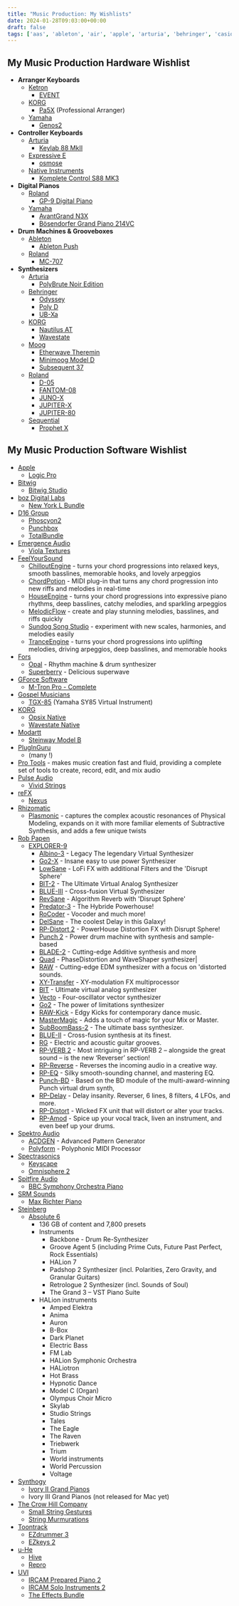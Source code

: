 ```yaml
---
title: "Music Production: My Wishlists"
date: 2024-01-28T09:03:00+00:00
draft: false
tags: ['aas', 'ableton', 'air', 'apple', 'arturia', 'behringer', 'casio', 'cherry audio', 'cubase', 'eventide', 'heavyocity', 'image-line', 'ios', 'izotope', 'jvc', 'keyboards', 'korg', 'lennardigital', 'modartt', 'moog', 'native instruments', 'novation', 'pluginguru', 'projectsam', 'roland', 'spectrasonics', 'spitfire audio', 'steinberg', 'synths', 'toontrack', 'uhe', 'uvi', 'yamaha']
---
```


## My Music Production Hardware Wishlist
- **Arranger Keyboards**
  - [Ketron](https://ketronmusic.co.uk/)
    - [EVENT](https://ketronmusic.co.uk/products/Ketron/arranger_keyboards/EVENT.html)
  - [KORG](https://apps.apple.com/us/developer/korg-inc/id363714046)
    - [Pa5X](https://www.korg.com/uk/products/synthesizers/pa5x/) (Professional Arranger)
  - [Yamaha](https://europe.yamaha.com/en/)
    - [Genos2](https://europe.yamaha.com/en/products/musical_instruments/keyboards/arranger_workstations/genos2/index.html)
- **Controller Keyboards**
  - [Arturia](https://www.arturia.com/)
    - [Keylab 88 MkII](https://www.arturia.com/products/hybrid-synths/keylab-88-mkii/overview)
  - [Expressive E](https://www.expressivee.com/)
    - [osmose](https://www.expressivee.com/2-osmose)
  - [Native Instruments](https://www.native-instruments.com)
    - [Komplete Control S88 MK3](https://www.native-instruments.com/en/products/komplete/keyboards/kontrol-s49-s61-s88/)
- **Digital Pianos**
  - [Roland](https://www.roland.com/)
    - [GP-9 Digital Piano](https://www.roland.com/global/products/gp-9/)
  - [Yamaha](https://europe.yamaha.com/en/)
    - [AvantGrand N3X](https://uk.yamaha.com/en/products/musical_instruments/pianos/avantgrand/n3x/index.html)
    - [Bösendorfer Grand Piano 214VC](https://www.yamahamusiclondon.com/Grand-Piano-214VC/pidP214VCSP)
- **Drum Machines & Grooveboxes**
  - [Ableton](https://www.ableton.com/en/)
    - [Ableton Push](https://www.ableton.com/en/push/)
  - [Roland](https://www.roland.com/)
    - [MC-707](https://www.roland.com/ca/products/mc-707/)
- **Synthesizers**
  - [Arturia](https://www.arturia.com/)
    - [PolyBrute Noir Edition](https://www.arturia.com/products/hardware-synths/polybrute-noir/overview)
  - [Behringer](https://www.behringer.com/)
    - [Odyssey](https://www.behringer.com/product.html?modelCode=P0BNY)
    - [Poly D](https://www.behringer.com/product.html?modelCode=P0D9J)
    - [UB-Xa](https://www.gearnews.com/behringer-ub-xa/)
  - [KORG](https://apps.apple.com/us/developer/korg-inc/id363714046)
    - [Nautilus AT](https://www.korg.com/uk/products/synthesizers/nautilus_at/)
    - [Wavestate](https://www.korg.com/uk/products/synthesizers/wavestate/v2.php)
  - [Moog](https://www.moogmusic.com/)
    - [Etherwave Theremin](https://www.moogmusic.com/products/etherwave-theremin)
    - [Minimoog Model D](https://www.moogmusic.com/products/minimoog-model-d)
    - [Subsequent 37](https://www.moogmusic.com/products/subsequent-37)
  - [Roland](https://www.roland.com/)
    - [D-05](https://www.roland.com/uk/products/d-05/)
    - [FANTOM-08](https://www.roland.com/global/products/fantom-08/)
    - [JUNO-X](https://www.roland.com/us/products/juno-x/)
    - [JUPITER-X](https://www.roland.com/uk/products/jupiter-x/)
    - [JUPITER-80](https://www.roland.com/uk/products/jupiter-80/)
  - [Sequential](https://sequential.com/)
    - [Prophet X](https://sequential.com/product/prophet-x/)

## My Music Production Software Wishlist
- [Apple](https://www.apple.com/)
  - [Logic Pro](https://www.apple.com/uk/logic-pro/)
- [Bitwig](https://www.bitwig.com/)
  - [Bitwig Studio](https://www.bitwig.com/overview/)
- [boz Digital Labs](https://www.bozdigitallabs.com/)
  - [New York L Bundle](https://www.bozdigitallabs.com/product/new-york-l-bundle/)
- [D16 Group](https://d16.pl/)
  - [Phoscyon2](https://d16.pl/phoscyon2)
  - [Punchbox](https://d16.pl/punchbox)
  - [TotalBundle](https://d16.pl/totalbundle)
- [Emergence Audio](https://emergenceaudio.com/)
  - [Viola Textures](https://emergenceaudio.com/product/viola-textures/)
- [FeelYourSound](https://feelyoursound.com/)
  - [ChilloutEngine](https://feelyoursound.com/chilloutengine/) - turns your chord progressions into relaxed keys, smooth basslines, memorable hooks, and lovely arpeggios
  - [ChordPotion](https://feelyoursound.com/chordpotion/) - MIDI plug-in that turns any chord progression into new riffs and melodies in real-time
  - [HouseEngine](https://feelyoursound.com/houseengine/) - turns your chord progressions into expressive piano rhythms, deep basslines, catchy melodies, and sparkling arpeggios
  - [MelodicFlow](https://feelyoursound.com/melodicflow/) - create and play stunning melodies, basslines, and riffs quickly
  - [Sundog Song Studio](https://feelyoursound.com/sundog/) - experiment with new scales, harmonies, and melodies easily
  - [TranceEngine](https://feelyoursound.com/tranceengine/) - turns your chord progressions into uplifting melodies, driving arpeggios, deep basslines, and memorable hooks
- [Fors](https://fors.fm/)
  - [Opal](https://fors.fm/opal) - Rhythm machine & drum synthesizer
  - [Superberry](https://fors.fm/superberry) - Delicious superwave
- [GForce Software](https://www.gforcesoftware.com/)
  - [M-Tron Pro - Complete](https://www.gforcesoftware.com/products/m-tron-pro-complete/)
- [Gospel Musicians](https://gospelmusicians.com/)
  - [TGX-85](https://gospelmusicians.com/products/tgx85) (Yamaha SY85 Virtual Instrument)
- [KORG](https://apps.apple.com/us/developer/korg-inc/id363714046)
  - [Opsix Native](https://www.korg.com/uk/products/software/opsix_native/)
  - [Wavestate Native](https://www.korg.com/uk/products/software/wavestate_native/)
- [Modartt](https://www.modartt.com/)
  - [Steinway Model B](https://www.modartt.com/modelb)
- [PlugInGuru](https://www.pluginguru.com/)
  - (many !)
- [Pro Tools](https://www.avid.com/pro-tools) - makes music creation fast and fluid, providing a complete set of tools to create, record, edit, and mix audio
- [Pulse Audio](https://pulse.audio/)
  - [Vivid Strings](https://pulse.audio/product/vivid-strings-chamber-strings-by-pulse-audio/)
- [reFX](https://refx.com/)
  - [Nexus](https://refx.com/nexus/)
- [Rhizomatic](https://rhizomatic.fr/)
  - [Plasmonic](https://rhizomatic.fr/) - captures the complex acoustic resonances of Physical Modeling, expands on it with more familiar elements of Subtractive Synthesis, and adds a few unique twists
- [Rob Papen](https://www.robpapen.com/)
  - [EXPLORER-9](https://www.robpapen.com/explorer-9.html)
    - [Albino-3](https://www.robpapen.com/albino-3-legend.html) - Legacy The legendary Virtual Synthesizer
    - [Go2-X](https://www.robpapen.com/Go2-x.html) - Insane easy to use power Synthesizer
    - [LowSane](https://www.robpapen.com/lowsane.html) - LoFi FX with additional Filters and the 'Disrupt Sphere'
    - [BIT-2](https://www.robpapen.com/bit2.html) - The Ultimate Virtual Analog Synthesizer
    - [BLUE-III](https://www.robpapen.com/blue3.html) - Cross-fusion Virtual Synthesizer
    - [RevSane](https://www.robpapen.com/revsane.html) - Algorithm Reverb with 'Disrupt Sphere'
    - [Predator-3](https://www.robpapen.com/Predator-3.html) - The Hybride Powerhouse!
    - [RoCoder](https://www.robpapen.com/RoCoder.html) - Vocoder and much more!
    - [DelSane](https://www.robpapen.com/DelSane.html) - The coolest Delay in this Galaxy!
    - [RP-Distort 2](https://www.robpapen.com/rp-distort-2.html) - PowerHouse Distortion FX with Disrupt Sphere!
    - [Punch 2](https://www.robpapen.com/Punch2.html) - Power drum machine with synthesis and sample-based
    - [BLADE-2](https://www.robpapen.com/BLADE-2.html) - Cutting-edge Additive synthesis and more
    - [Quad](https://www.robpapen.com/Quad-vst.html) - PhaseDistortion and WaveShaper synthesizer|
    - [RAW](https://www.robpapen.com/raw.html) - Cutting-edge EDM synthesizer with a focus on 'distorted sounds.
    - [XY-Transfer](https://www.robpapen.com/XY-Transfer.html) - XY-modulation FX multiprocessor
    - [BIT](https://www.robpapen.com/bit.html) - Ultimate virtual analog synthesizer
    - [Vecto](https://www.robpapen.com/Vecto-vst.html) - Four-oscillator vector synthesizer
    - [Go2](https://www.robpapen.com/go2.html) - The power of limitations synthesizer
    - [RAW-Kick](https://www.robpapen.com/RAW-Kick.html) - Edgy Kicks for contemporary dance music.
    - [MasterMagic](https://www.robpapen.com/MasterMagic.html) - Adds a touch of magic for your Mix or Master.
    - [SubBoomBass-2](https://www.robpapen.com/subboombass-2.html) - The ultimate bass synthesizer.
    - [BLUE-II](https://www.robpapen.com/blue2.html) - Cross-fusion synthesis at its finest.
    - [RG](https://www.robpapen.com/rg.html) - Electric and acoustic guitar grooves.
    - [RP-VERB 2](https://www.robpapen.com/rp-verb2.html) - Most intriguing in RP-VERB 2 – alongside the great sound – is the new ‘Reverser’ section!
    - [RP-Reverse](https://www.robpapen.com/rp-reverse.html) - Reverses the incoming audio in a creative way. 
    - [RP-EQ](https://www.robpapen.com/rp-eq.html) - Silky smooth-sounding channel, and mastering EQ. 
    - [Punch-BD](https://www.robpapen.com/Punch-BD.html) - Based on the BD module of the multi-award-winning Punch virtual drum synth,
    - [RP-Delay](https://www.robpapen.com/rp-delay.html) - Delay insanity. Reverser, 6 lines, 8 filters, 4 LFOs, and more.
    - [RP-Distort](https://www.robpapen.com/rp-distort.html) - Wicked FX unit that will distort or alter your tracks.
    - [RP-Amod](https://www.robpapen.com/rp-amod.html) - Spice up your vocal track, liven an instrument, and even beef up your drums.
- [Spektro Audio](https://spektroaudio.com/)
  - [ACDGEN](https://spektroaudio.com/acdgen) - Advanced Pattern Generator
  - [Polyform](https://spektroaudio.com/polyform) - Polyphonic MIDI Processor
- [Spectrasonics](https://www.spectrasonics.net/)
  - [Keyscape](https://www.spectrasonics.net/products/keyscape/index.php)
  - [Omnisphere 2](https://www.spectrasonics.net/products/omnisphere/)
- [Spitfire Audio](https://www.spitfireaudio.com/)
  - [BBC Symphony Orchestra Piano](https://www.spitfireaudio.com/bbc-symphony-orchestra-piano)
- [SRM Sounds](https://srmsounds.com/)
  - [Max Richter Piano](https://srmsounds.com/products/max-richter-piano)
- [Steinberg](https://www.steinberg.net/)
  - [Absolute 6](https://www.steinberg.net/vst-instruments/absolute/)
    - 136 GB of content and 7,800 presets
    - Instruments
      - Backbone - Drum Re-Synthesizer
      - Groove Agent 5 (including Prime Cuts, Future Past Perfect, Rock Essentials)
      - HALion 7
      - Padshop 2 Synthesizer (incl. Polarities, Zero Gravity, and Granular Guitars)
      - Retrologue 2 Synthesizer (incl. Sounds of Soul)
      - The Grand 3 – VST Piano Suite
    - HALion instruments
      - Amped Elektra
      - Anima
      - Auron
      - B-Box
      - Dark Planet
      - Electric Bass
      - FM Lab
      - HALion Symphonic Orchestra
      - HALiotron
      - Hot Brass
      - Hypnotic Dance
      - Model C (Organ)
      - Olympus Choir Micro
      - Skylab
      - Studio Strings
      - Tales
      - The Eagle
      - The Raven
      - Triebwerk
      - Trium
      - World instruments
      - World Percussion
      - Voltage
- [Synthogy](https://synthogy.com/)
  - [Ivory II Grand Pianos](https://synthogy.com/index.php/products/software-products/ivory-2-grand-pianos)
  - Ivory III Grand Pianos (not released for Mac yet)
- [The Crow Hill Company](https://thecrowhillcompany.com/)
  - [Small String Gestures](https://thecrowhillcompany.com/small-string-gestures/)
  - [String Murmurations](https://thecrowhillcompany.com/string-murmurations/)
- [Toontrack](https://www.toontrack.com/)
  - [EZdrummer 3](https://www.toontrack.com/product/ezdrummer-3/)
  - [EZkeys 2](https://www.toontrack.com/ezkeys-line/)
- [u-He](https://u-he.com/)
  - [Hive](https://u-he.com/products/hive/)
  - [Repro](https://u-he.com/products/repro/)
- [UVI](https://www.uvi.net/)
  - [IRCAM Prepared Piano 2](https://www.uvi.net/en/pianos-keyboards/ircam-prepared-piano-2.html)
  - [IRCAM Solo Instruments 2](https://www.uvi.net/ircam-solo-instruments-2.html) 
  - [The Effects Bundle](https://www.uvi.net/en/effects/the-effects-bundle.html)
